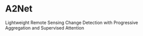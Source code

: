 # A2Net
Lightweight Remote Sensing Change Detection with Progressive Aggregation and Supervised Attention
